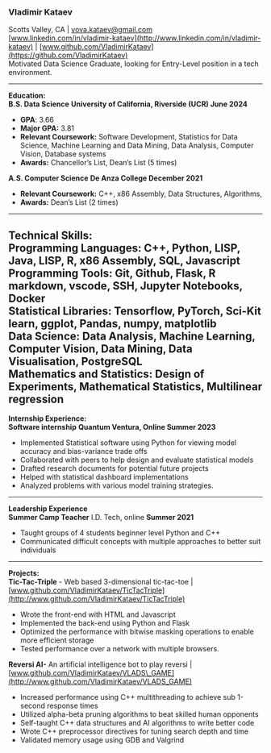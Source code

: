 ### **Vladimir Kataev**

Scotts Valley, CA | [vova.kataev@gmail.com](mailto:vova.kataev@gmail.com)    
[www.linkedin.com/in/vladimir-kataev](http://www.linkedin.com/in/vladimir-kataev) | [www.github.com/VladimirKataev](https://github.com/VladimirKataev)  
Motivated Data Science Graduate, looking for Entry-Level position in a tech environment.

---

**Education:**  
**B.S. Data Science**			**University of California, Riverside (UCR)			June 2024**

* **GPA**: 3.66  
* **Major GPA:** 3.81  
* **Relevant Coursework:** Software Development, Statistics for Data Science, Machine Learning and Data Mining, Data Analysis, Computer Vision, Database systems   
* **Awards:** Chancellor’s List, Dean’s List (5 times)

**A.S. Computer Science**		**De Anza College						December 2021**

* **Relevant Coursework:** C++, x86 Assembly, Data Structures, Algorithms,   
* **Awards:** Dean’s List (2 times)

---

**Technical Skills:**  
**Programming Languages:** C++, Python, LISP, Java, LISP, R, x86 Assembly, SQL, Javascript  
**Programming Tools:** Git, Github, Flask, R markdown, vscode, SSH, Jupyter Notebooks, Docker  
**Statistical Libraries:** Tensorflow, PyTorch, Sci-Kit learn, ggplot, Pandas, numpy, matplotlib  
**Data Science:** Data Analysis, Machine Learning, Computer Vision, Data Mining, Data Visualisation, PostgreSQL  
**Mathematics and Statistics:** Design of Experiments, Mathematical Statistics, Multilinear regression   
---

**Internship Experience:**  
**Software internship**		**Quantum Ventura, Online				Summer 2023**

* Implemented Statistical software using Python for viewing model accuracy and bias-variance trade offs  
* Collaborated with peers to help design and evaluate statistical models  
* Drafted research documents for potential future projects  
* Helped with statistical dashboard implementations  
* Analyzed problems with various model training strategies.

---

**Leadership Experience**  
**Summer Camp Teacher**		I.D. Tech, online						**Summer 2021**

* Taught groups of 4 students beginner level Python and C++  
* Communicated difficult concepts with multiple approaches to better suit individuals

---

**Projects:**  
**Tic-Tac-Triple** \- Web based 3-dimensional tic-tac-toe | [www.github.com/VladimirKataev/TicTacTriple](http://www.github.com/VladimirKataev/TicTacTriple)

* Wrote the front-end with HTML and Javascript  
* Implemented the back-end using Python and Flask  
* Optimized the performance with bitwise masking operations to enable more efficient storage  
* Tested performance over a network with multiple browsers.

**Reversi AI-** An artificial intelligence bot to play reversi | [www.github.com/VladimirKataev/VLADS\_GAME](http://www.github.com/VladimirKataev/VLADS_GAME)

* Increased performance using C++ multithreading to achieve sub 1-second response times  
* Utilized alpha-beta pruning algorithms to beat skilled human opponents   
* Self-taught C++ data structures and AI algorithms to write better code  
* Wrote C++ preprocessor directives for tuning search depth and time  
* Validated memory usage using GDB and Valgrind